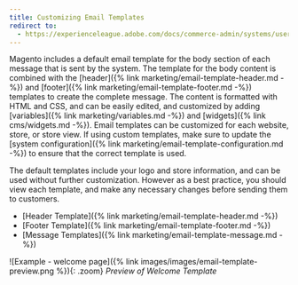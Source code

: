 ```yaml
---
title: Customizing Email Templates
redirect to:
  - https://experienceleague.adobe.com/docs/commerce-admin/systems/user-accounts/permissions-users-all.html#forgotten-password-and-reset-emails
---
```


Magento includes a default email template for the body section of each message that is sent by the system. The template for the body content is combined with the [header]({% link marketing/email-template-header.md -%}) and [footer]({% link marketing/email-template-footer.md -%}) templates to create the complete message. The content is formatted with HTML and CSS, and can be easily edited, and customized by adding [variables]({% link marketing/variables.md -%}) and [widgets]({% link cms/widgets.md -%}). Email templates can be customized for each website, store, or store view. If using custom templates, make sure to update the [system configuration]({% link marketing/email-template-configuration.md -%}) to ensure that the correct template is used.

The default templates include your logo and store information, and can be used without further customization. However as a best practice, you should view each template, and make any necessary changes before sending them to customers.

- [Header Template]({% link marketing/email-template-header.md -%})
- [Footer Template]({% link marketing/email-template-footer.md -%})
- [Message Templates]({% link marketing/email-template-message.md -%})

![Example - welcome page]({% link images/images/email-template-preview.png %}){: .zoom}
_Preview of Welcome Template_
